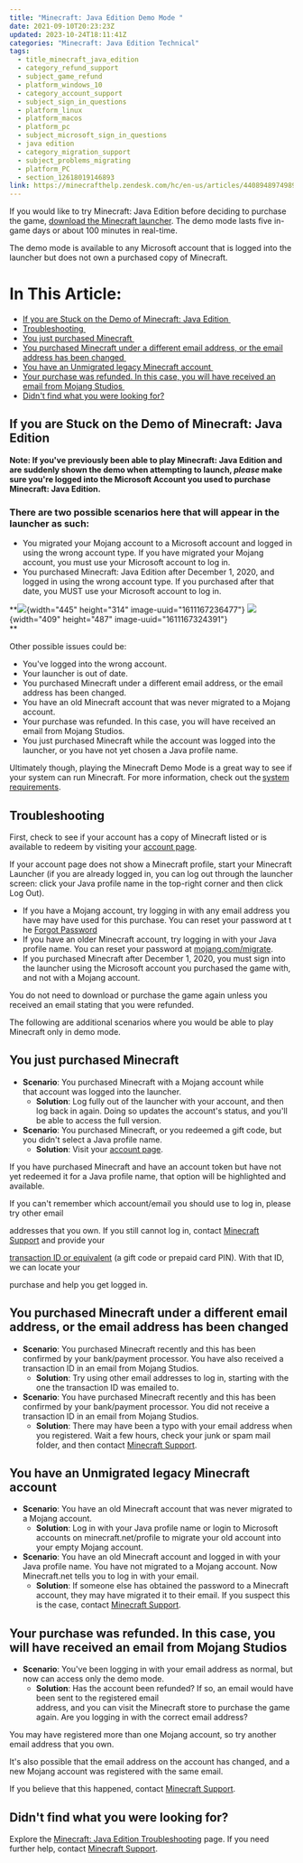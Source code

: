 ```yaml
---
title: "Minecraft: Java Edition Demo Mode "
date: 2021-09-10T20:23:23Z
updated: 2023-10-24T18:11:41Z
categories: "Minecraft: Java Edition Technical"
tags:
  - title_minecraft_java_edition
  - category_refund_support
  - subject_game_refund
  - platform_windows_10
  - category_account_support
  - subject_sign_in_questions
  - platform_linux
  - platform_macos
  - platform_pc
  - subject_microsoft_sign_in_questions
  - java edition
  - category_migration_support
  - subject_problems_migrating
  - platform_PC
  - section_12618019146893
link: https://minecrafthelp.zendesk.com/hc/en-us/articles/4408948974989-Minecraft-Java-Edition-Demo-Mode-
---
```


If you would like to try Minecraft: Java Edition before deciding to purchase the game, [download the Minecraft launcher](https://minecraft.net/download). The demo mode lasts five in-game days or about 100 minutes in real-time. 

The demo mode is available to any Microsoft account that is logged into the launcher but does not own a purchased copy of Minecraft.

# In This Article:

-   [If you are Stuck on the Demo of Minecraft: Java Edition ](https://minecrafthelp.zendesk.com/hc/en-us/articles/4408948974989-Minecraft-Java-Edition-Demo-Mode-#h_01GHMAQ9W4829X7RJ6C4978K9Z)
-   [Troubleshooting ](https://minecrafthelp.zendesk.com/hc/en-us/articles/4408948974989-Minecraft-Java-Edition-Demo-Mode-#h_01GHMAQVR3CJA5NXTXX7XZNFDB)
-   [You just purchased Minecraft ](https://minecrafthelp.zendesk.com/hc/en-us/articles/4408948974989-Minecraft-Java-Edition-Demo-Mode-#h_01GHMAR09M7NFQBF23NX568SGS)
-   [You purchased Minecraft under a different email address, or the email address has been changed ](https://minecrafthelp.zendesk.com/hc/en-us/articles/4408948974989-Minecraft-Java-Edition-Demo-Mode-#h_01GHMAR5T6PDMF7TAT7GASR8C1)
-   [You have an Unmigrated legacy Minecraft account ](https://minecrafthelp.zendesk.com/hc/en-us/articles/4408948974989-Minecraft-Java-Edition-Demo-Mode-#h_01GHMARNH86873C7591CDA1YFG)
-   [Your purchase was refunded. In this case, you will have received an email from Mojang Studios ](https://minecrafthelp.zendesk.com/hc/en-us/articles/4408948974989-Minecraft-Java-Edition-Demo-Mode-#h_01GHMARW5B7NZR7MPK4V6YBZ3B)
-   [Didn\'t find what you were looking for?](https://minecrafthelp.zendesk.com/hc/en-us/articles/4408948974989-Minecraft-Java-Edition-Demo-Mode-#h_01GHMAS3X7YS2FDGX9KJAGE0BH)

## If you are Stuck on the Demo of Minecraft: Java Edition 

**Note: If you\'ve previously been able to play Minecraft: Java Edition and are suddenly shown the demo when attempting to launch, *please* make sure you\'re logged into the Microsoft Account you used to purchase Minecraft: Java Edition.**

### There are two possible scenarios here that will appear in the launcher as such: 

-   You migrated your Mojang account to a Microsoft account and logged in using the wrong account type. If you have migrated your Mojang account, you must use your Microsoft account to log in.
-   You purchased Minecraft: Java Edition after December 1, 2020, and logged in using the wrong account type. If you purchased after that date, you MUST use your Microsoft account to log in. 

**![](https://minecraftfeedback.zendesk.com/attachments/token/dL5ChQdR2NrnZRayqNBoRSwbX/?name=inline948714602.png){width="445" height="314" image-uuid="1611167236477"}​​ ![](https://minecraftfeedback.zendesk.com/attachments/token/EQcKsHxvREvRgoZMmDYZWESIH/?name=inline-1493712968.png){width="409" height="487" image-uuid="1611167324391"}\
**

Other possible issues could be:

-   You\'ve logged into the wrong account.
-   Your launcher is out of date.
-   You purchased Minecraft under a different email address, or the email address has been changed. 
-   You have an old Minecraft account that was never migrated to a Mojang account. 
-   Your purchase was refunded. In this case, you will have received an email from Mojang Studios. 
-   You just purchased Minecraft while the account was logged into the launcher, or you have not yet chosen a Java profile name.

Ultimately though, playing the Minecraft Demo Mode is a great way to see if your system can run Minecraft. For more information, check out the [system requirements](https://help.minecraft.net/hc/en-us/articles/4409225939853-Minecraft-Java-Edition-Installation-Issues-FAQ#h_01FFJMSQWJH31CH16H63GX4YKE). 

## Troubleshooting 

First, check to see if your account has a copy of Minecraft listed or is available to redeem by visiting your [account page](https://www.minecraft.net/en-us/profile).

If your account page does not show a Minecraft profile, start your Minecraft Launcher (if you are already logged in, you can log out through the launcher screen: click your Java profile name in the top-right corner and then click Log Out). 

-   If you have a Mojang account, try logging in with any email address you have may have used for this purchase. You can reset your password at the [Forgot Password](https://www.minecraft.net/en-us/password/forgot)
-   If you have an older Minecraft account, try logging in with your Java profile name. You can reset your password at [mojang.com/migrate](https://account.mojang.com/migrate).
-   If you purchased Minecraft after December 1, 2020, you must sign into the launcher using the Microsoft account you purchased the game with, and not with a Mojang account.

You do not need to download or purchase the game again unless you received an email stating that you were refunded. 

The following are additional scenarios where you would be able to play Minecraft only in demo mode. 

## You just purchased Minecraft 

-   **Scenario**: You purchased Minecraft with a Mojang account while that account was logged into the launcher. 
    -   **Solution**: Log fully out of the launcher with your account, and then log back in again. Doing so updates the account's status, and you\'ll be able to access the full version. 
-   **Scenario**: You purchased Minecraft, or you redeemed a gift code, but you didn't select a Java profile name. 
    -   **Solution**: Visit your [account page](https://www.minecraft.net/en-us/profile).

If you have purchased Minecraft and have an account token but have not yet redeemed it for a Java profile name, that option will be highlighted and available. 

If you can\'t remember which account/email you should use to log in, please try other email

addresses that you own. If you still cannot log in, contact [Minecraft Support](https://aka.ms/Minecraft-Support) and provide your 

[transaction ID or equivalent](https://help.minecraft.net/hc/en-us/articles/360029977371-What-is-a-Transaction-ID-) (a gift code or prepaid card PIN). With that ID, we can locate your

purchase and help you get logged in. 

## You purchased Minecraft under a different email address, or the email address has been changed 

-   **Scenario**: You purchased Minecraft recently and this has been confirmed by your bank/payment processor. You have also received a transaction ID in an email from Mojang Studios. 
    -   **Solution**: Try using other email addresses to log in, starting with the one the transaction ID was emailed to. 
-   **Scenario**: You have purchased Minecraft recently and this has been confirmed by your bank/payment processor. You did not receive a transaction ID in an email from Mojang Studios. 
    -   **Solution**: There may have been a typo with your email address when you registered. Wait a few hours, check your junk or spam mail folder, and then contact [Minecraft Support](https://aka.ms/Minecraft-Support). 

## You have an Unmigrated legacy Minecraft account 

-   **Scenario**: You have an old Minecraft account that was never migrated to a Mojang account. 
    -   **Solution**: Log in with your Java profile name or login to Microsoft accounts on minecraft.net/profile to migrate your old account into your empty Mojang account. 
-   **Scenario**: You have an old Minecraft account and logged in with your Java profile name. You have not migrated to a Mojang account. Now Minecraft.net tells you to log in with your email. 
    -   **Solution**: If someone else has obtained the password to a Minecraft account, they may have migrated it to their email. If you suspect this is the case, contact [Minecraft Support](https://aka.ms/Minecraft-Support). 

## Your purchase was refunded. In this case, you will have received an email from Mojang Studios 

-   **Scenario**: You\'ve been logging in with your email address as normal, but now can access only the demo mode. 
    -   **Solution**: Has the account been refunded? If so, an email would have been sent to the registered email address, and you can visit the Minecraft store to purchase the game again. Are you logging in with the correct email address?

You may have registered more than one Mojang account, so try another email address that you own.

It\'s also possible that the email address on the account has changed, and a new Mojang account was registered with the same email. 

If you believe that this happened, contact [Minecraft Support](https://aka.ms/Minecraft-Support).

## Didn\'t find what you were looking for?

Explore the [Minecraft: Java Edition Troubleshooting](https://help.minecraft.net/hc/en-us/articles/4408949606541-Minecraft-Java-Edition-Troubleshooting) page. If you need further help, contact [Minecraft Support](https://support.xbox.com/en-US/contact-us).
